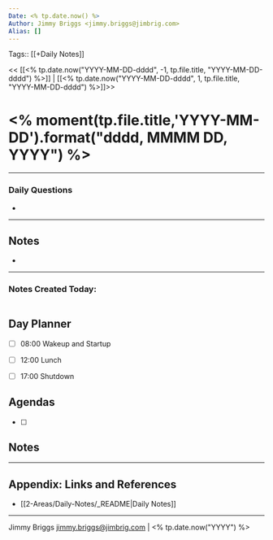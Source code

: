 ```yaml
---
Date: <% tp.date.now() %>
Author: Jimmy Briggs <jimmy.briggs@jimbrig.com>
Alias: []
---
```

Tags:: [[+Daily Notes]]

<< [[<% tp.date.now("YYYY-MM-DD-dddd", -1, tp.file.title, "YYYY-MM-DD-dddd") %>]] | [[<% tp.date.now("YYYY-MM-DD-dddd", 1, tp.file.title, "YYYY-MM-DD-dddd") %>]]>>

# <% moment(tp.file.title,'YYYY-MM-DD').format("dddd, MMMM DD, YYYY") %>

---
### Daily Questions
-

---
## Notes
-

---
### Notes Created Today:
```dataview

```

## Day Planner

- [ ] 08:00 Wakeup and Startup
- [ ] 12:00 Lunch
- [ ] 17:00 Shutdown


## Agendas

- [ ] 

## Notes


***

## Appendix: Links and References

- [[2-Areas/Daily-Notes/_README|Daily Notes]]

***

Jimmy Briggs <jimmy.briggs@jimbrig.com> | <% tp.date.now("YYYY") %>
